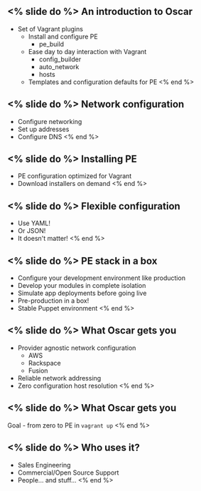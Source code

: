 <% slide do %>
An introduction to Oscar
------------------------

  * Set of Vagrant plugins
    * Install and configure PE
      * pe_build
    * Ease day to day interaction with Vagrant
      * config_builder
      * auto_network
      * hosts
    * Templates and configuration defaults for PE
<% end %>

<% slide do %>
Network configuration
---------------------

  * Configure networking
  * Set up addresses
  * Configure DNS
<% end %>

<% slide do %>
Installing PE
-------------

  * PE configuration optimized for Vagrant
  * Download installers on demand
<% end %>

<% slide do %>
Flexible configuration
----------------------

  * Use YAML!
  * Or JSON!
  * It doesn't matter!
<% end %>

<% slide do %>
PE stack in a box
-----------------

  * Configure your development environment like production
  * Develop your modules in complete isolation
  * Simulate app deployments before going live
  * Pre-production in a box!
  * Stable Puppet environment
<% end %>

<% slide do %>
What Oscar gets you
-------------------

  * Provider agnostic network configuration
    * AWS
    * Rackspace
    * Fusion
  * Reliable network addressing
  * Zero configuration host resolution
<% end %>

<% slide do %>
What Oscar gets you
-------------------

Goal - from zero to PE in `vagrant up`
<% end %>

<% slide do %>
Who uses it?
------------

  * Sales Engineering
  * Commercial/Open Source Support
  * People... and stuff...
<% end %>
